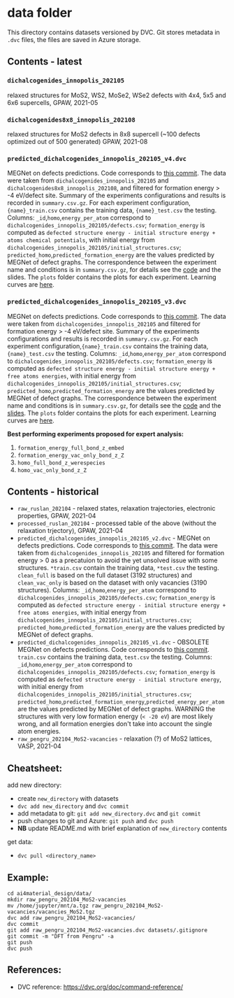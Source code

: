 # data folder

This directory contains datasets versioned by DVC. 
Git stores metadata in `.dvc` files, the files are saved in Azure storage. 

## Contents - latest
### `dichalcogenides_innopolis_202105`
relaxed structures for MoS2, WS2, MoSe2, WSe2 defects with 4x4, 5x5 and 6x6 supercells, GPAW, 2021-05
### `dichalcogenides8x8_innopolis_202108`
relaxed structures for MoS2 defects in 8x8 supercell (~100 defects optimized out of 500 generated) GPAW, 2021-08
### `predicted_dichalcogenides_innopolis_202105_v4.dvc`
MEGNet on defects predictions. Code corresponds to [this commit](cb28d78d0c07cd1c4272d4fe20150b1e9c7a4683). The data were taken from `dichalcogenides_innopolis_202105` and `dichalcogenides8x8_innopolis_202108`, and filtered for formation energy > -4 eV/defect site. Summary of the experiments configurations and results is recorded in `summary.csv.gz`. For each experiment configuration,`{name}_train.csv` contains the training data, `{name}_test.csv` the testing. Columns: `_id`,`homo`,`energy_per_atom` correspond to `dichalcogenides_innopolis_202105/defects.csv`; `formation_energy` is computed as `defected structure energy - initial structure energy + atoms chemical potentials`, with initial energy from `dichalcogenides_innopolis_202105/initial_structures.csv`; `predicted_homo`,`predicted_formation_energy` are the values predicted by MEGNet of defect graphs. The correspondence between the experiment name and conditions is in `summary.csv.gz`, for details see the [code](https://github.com/HSE-LAMBDA/ai4material_design/blob/main/megnet_graphs_train.py) and the slides. The `plots` folder contains the plots for each experiment. Learning curves are [here](https://wandb.ai/kazeev/ai4material_design/groups/Defect-only-MEGNet-hwcay987/workspace?workspace=user-kazeev).
### `predicted_dichalcogenides_innopolis_202105_v3.dvc`
MEGNet on defects predictions. Code corresponds to [this commit](29419a2f9e060226f732bfaba1c9b99296344209). The data were taken from `dichalcogenides_innopolis_202105` and filtered for formation energy > -4 eV/defect site. Summary of the experiments configurations and results is recorded in `summary.csv.gz`. For each experiment configuration,`{name}_train.csv` contains the training data, `{name}_test.csv` the testing. Columns: `_id`,`homo`,`energy_per_atom` correspond to `dichalcogenides_innopolis_202105/defects.csv`; `formation_energy` is computed as `defected structure energy - initial structure energy + free atoms energies`, with initial energy from `dichalcogenides_innopolis_202105/initial_structures.csv`; `predicted_homo`,`predicted_formation_energy` are the values predicted by MEGNet of defect graphs. The correspondence between the experiment name and conditions is in `summary.csv.gz`, for details see the [code](https://github.com/HSE-LAMBDA/ai4material_design/blob/main/megnet_graphs_train.py) and the [slides](https://www.notion.so/AI-for-material-design-1f8f321d2ac54245a7af410d838929ae#497777f4acc24ef4887a82312688cb7e). The `plots` folder contains the plots for each experiment. Learning curves are [here](https://wandb.ai/kazeev/ai4material_design/groups/Defect-only-MEGNet-1m0zitqk/workspace?workspace=user-).

__Best performing experiments proposed for expert analysis:__
1. `formation_energy_full_bond_z_embed`
2. `formation_energy_vac_only_bond_z_Z`
3. `homo_full_bond_z_werespecies`
4. `homo_vac_only_bond_z_Z`

## Contents - historical
- `raw_ruslan_202104` - relaxed states, relaxation trajectories, electronic properties, GPAW, 2021-04
- `processed_ruslan_202104` - processed table of the above (without the relaxation trjectory), GPAW, 2021-04
- `predicted_dichalcogenides_innopolis_202105_v2.dvc` - MEGNet on defects predictions. Code corresponds to [this commit](https://github.com/HSE-LAMBDA/ai4material_design/tree/2de4d6751c10332fa8138734eb6941580670d11b). The data were taken from `dichalcogenides_innopolis_202105` and filtered for formation energy > 0 as a precatuion to avoid the yet unsolved issue with some structures. `*train.csv` contain the training data, `*test.csv` the testing. `clean_full` is based on the full dataset (3192 structures) and `clean_vac_only` is based on the dataset with only vacancies (3190 structures). Columns: `_id`,`homo`,`energy_per_atom` correspond to `dichalcogenides_innopolis_202105/defects.csv`; `formation_energy` is computed as `defected structure energy - initial structure energy + free atoms energies`, with initial energy from `dichalcogenides_innopolis_202105/initial_structures.csv`; `predicted_homo`,`predicted_formation_energy` are the values predicted by MEGNet of defect graphs.
- `predicted_dichalcogenides_innopolis_202105_v1.dvc` - OBSOLETE MEGNet on defects predictions. Code corresponds to [this commit](https://github.com/HSE-LAMBDA/ai4material_design/commit/a4018a49fbc5ac85f0c493eac90920cc17bbe01d). `train.csv` contains the training data, `test.csv` the testing. Columns: `_id`,`homo`,`energy_per_atom` correspond to `dichalcogenides_innopolis_202105/defects.csv`; `formation_energy` is computed as `defected structure energy - initial structure energy`, with initial energy from `dichalcogenides_innopolis_202105/initial_structures.csv`; `predicted_homo`,`predicted_formation_energy`,`predicted_energy_per_atom` are the values predicted by MEGNet of defect graphs. WARNING the structures with very low formation energy (`< -20 eV`) are most likely wrong, and all formation energies don't take into account the single atom energies.
- `raw_pengru_202104_MoS2-vacancies` - relaxation (?) of MoS2 lattices, VASP, 2021-04
## Cheatsheet:

add new directory:
- create `new_directory` with datasets
- `dvc add new_directory` and `dvc commit`
- add metadata to git: `git add new_directory.dvc` and `git commit`
- push changes to git and Azure: `git push` and `dvc push`
- **NB** update README.md with brief explanation of `new_directory` contents

get data:
- `dvc pull <directory_name>`

## Example:

```
cd ai4material_design/data/
mkdir raw_pengru_202104_MoS2-vacancies
mv /home/jupyter/mnt/a.tgz raw_pengru_202104_MoS2-vacancies/vacancies_MoS2.tgz
dvc add raw_pengru_202104_MoS2-vacancies/
dvc commit
git add raw_pengru_202104_MoS2-vacancies.dvc datasets/.gitignore
git commit -m "DFT from Pengru" -a
git push
dvc push
```

## References:
- DVC reference: https://dvc.org/doc/command-reference/
